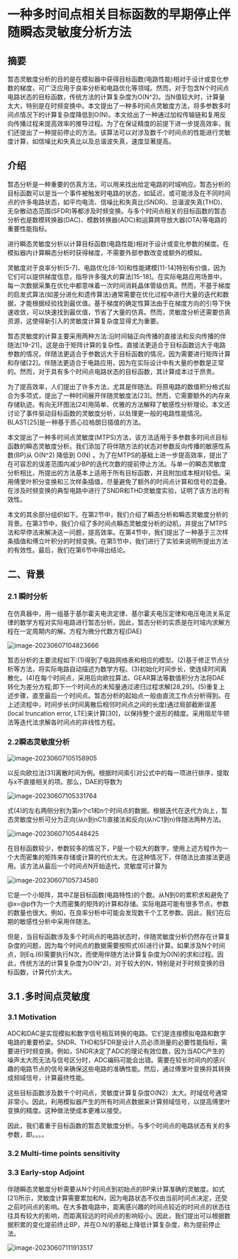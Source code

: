 # 一种多时间点相关目标函数的早期停止伴随瞬态灵敏度分析方法

## 摘要

​		暂态灵敏度分析的目的是在模拟器中获得目标函数(电路性能)相对于设计或变化参数的梯度，可广泛应用于良率分析和电路优化等领域。然而，对于包含N个时间点电路状态的目标函数，传统方法的计算复杂度为O(N^2)。当N值较大时，计算量太大，特别是在时频变换中。本文提出了一种多时间点灵敏度方法，将多参数多时间点情况下的计算复杂度降低到O(N)。本文给出了一种通过加权传输链和复用反向传播过程来提高效率的推导过程。为了在保证精度的前提下进一步提高效率，我们还提出了一种提前停止的方法。该算法可以对涉及数千个时间点的性能进行灵敏度计算，如信噪比和失真比以及总谐波失真，速度显著提高。

## 介绍

​		暂态分析是一种重要的仿真方法，可以用来找出给定电路的时域响应。暂态分析的目标函数可以是当一个事件被触发时电路的状态，如延迟，或可能涉及在不同时间点的许多电路状态，如平均电流、信噪比和失真比(SNDR)、总谐波失真(THD)、无杂散动态范围(SFDR)等都涉及时频变换。与多个时间点相关的目标函数的暂态分析也是数模转换器(DAC)、模数转换器(ADC)和运算跨导放大器(OTA)等电路的重要性能指标。

​		进行瞬态灵敏度分析以计算目标函数(电路性能)相对于设计或变化参数的梯度。在模拟器内计算瞬态分析时获得梯度，不需要外部参数改变或额外的模拟。

​		灵敏度对于良率分析[5-7]、电路优化[8-10]和性能建模[11-14]特别有价值，因为它们可以提供梯度信息，指导许多强大的算法[15-18]。在实际电路应用场景中，每一次数据采集在优化中都意味着一次时间消耗晶体管级仿真。然而，不基于梯度的启发式算法(如差分进化和遗传算法)通常需要在优化过程中进行大量的迭代和数据，才能根据经验找到最优值。基于梯度的确定性算法由于在梯度方向的引导下快速收敛，可以快速找到最优值，节省了大量的仿真。然而，灵敏度分析还需要仿真资源，这使得新引入的灵敏度计算复杂度显得尤为重要。

​		暂态灵敏度的计算主要采用两种方法:沿时间轴正向传播的直接法和反向传播的伴随法[19-21]，这是由于矩阵计算的复杂性。直接法更适合于目标函数远大于电路参数的情况，伴随法更适合于参数远大于目标函数的情况，因为需要进行矩阵计算和存储[22]。伴随法更适合于电路应用，因为在实际设计中有大量的参数是正常的。然而，对于具有多个时间点电路状态的目标函数，其计算成本过于昂贵。

​		为了提高效率，人们提出了许多方法，尤其是伴随法。将原电路的数值积分格式拟合为多项式，提出了一种时间展开伴随灵敏度法[23]。然而，它需要额外的内存来存储轨迹。有向无环图法[24]用简单、优雅的方法解释了敏感性分析理论。本文还讨论了事件驱动目标函数的灵敏度分析，以处理更一般的电路性能情况。BLAST[25]是一种基于质心拉格朗日插值的方法。

​		本文提出了一种多时间点灵敏度(MTPS)方法，该方法适用于多参数多时间点目标函数的瞬态灵敏度分析。我们添加了将伴随方法的状态对参数反向传播的敏感性系数(BP)从 O(N^2) 降低到 O(N) 。为了在MTPS的基础上进一步提高效率，提出了在可容忍的误差范围内减少BP的迭代次数的提前停止方法。与单一的瞬态灵敏度分析相比，所提出的方法基本上适用于所有目标函数，并且附加成本相对较低。采用傅里叶积分变换和三次样条插值，尽量避免了额外的时间点计算和信号的混叠。在涉及时频变换的典型电路中进行了SNDR和THD灵敏度实验，证明了该方法的有效性。

​		本文的其余部分组织如下。在第2节中，我们介绍了瞬态分析和瞬态灵敏度分析的背景。在第3节中，我们介绍了多时间点瞬态灵敏度分析的动机，并提出了MTPS法和早停法来解决这一问题，提高效率。在第4节中，我们提出了一种基于三次样条插值和傅立叶积分的时频变换。在第5节中，我们进行了实验来说明所提出方法的有效性。最后，我们在第6节中得出结论。

## 二、背景

### 2.1 瞬时分析

​		在仿真器中，用一组基于基尔霍夫电流定律、基尔霍夫电压定律和电压电流关系定律的数学方程对实际电路进行暂态分析。因此，暂态分析的实质是在时域内求解方程在一定周期内的解。方程为微分代数方程(DAE)

![image-20230607104823666](./assets/image-20230607104823666.png)

​	暂态分析的主要流程如下:(1)得到了电路网络表和相应的模型。(2)基于修正节点分析等方法，将实际电路自动描述为数学方程。(3)初始化时间步长，使连续时间离散化。(4)在每个时间点，采用后向欧拉算法、GEAR算法等数值积分方法将DAE转化为差分方程;即下一个时间点的未知量通过递归过程求解[28,29]。(5)重复上述步骤，直至最后一个时间点。暂态分析的起始点一般由直流工作点分析得到。在上述流程中，时间步长(时间离散后相邻时间点之间的长度)通过局部截断误差(local truncation error, LTE)来计算[30]，以保持整个波形的精度。采用阻尼牛顿法等迭代法求解各时间点的非线性方程。

### 2.2瞬态灵敏度分析

![image-20230607105158905](./assets/image-20230607105158905.png)

​		以反向欧拉法[31]离散时间为例。根据时间索引对公式中的每一项进行排序，提取与x不直接相关的项。那么，DAE的导数为

![image-20230607105331764](./assets/image-20230607105331764.png)

​		式(4)的左右两侧分别为第n个c1和n个时间点的数据。根据迭代在迭代方向上，暂态灵敏度分析可分为正向(从n到nC1)直接法和反向(从nC1到n)伴随法两种方法。

![image-20230607105448425](./assets/image-20230607105448425.png)

​			在目标函数较少，参数较多的情况下，P是一个较大的数字，使用上述方程作为一个大而密集的矩阵来存储或计算的代价太大。在这种情况下，伴随法比直接法更适用。该方法从最后一个时间点N开始迭代，灵敏度可计算为

![image-20230607105734580](./assets/image-20230607105734580.png)

它是一个小矩阵，其中Z是目标函数(电路特性)的个数。从N到0的累积求和避免了@x=@p作为一个大而密集的矩阵的计算和存储。实际电路可能有很多节点，参数的数量也很大。例如，在良率分析中可能会发现数千个工艺参数。因此，我们在后期的敏感性分析中采用伴随法。

​		但是，当目标函数涉及多个时间点的电路状态时，伴随灵敏度分析仍然存在计算复杂度的问题，因为每个时间点的数据需要按照式(6)进行计算。如果涉及N个时间点，则Eq.(6)需要执行N次，而使用伴随方法计算复杂度为O(N)的求和过程。因此，传统方法的计算复杂度为O(N^2)，对于较大的N，特别是对于时频变换的目标函数，计算代价太大。

## 3.1 .多时间点灵敏度

### 3.1 Motivation 

​		ADC和DAC是实现模拟和数字信号相互转换的电路。它们是连接模拟电路和数字电路的重要桥梁。SNDR、THD和SFDR是设计人员必须测量的必要性能指标，需要进行时频变换。例如，SNDR决定了ADC的理论有效位数，因为当ADC产生的噪声太大而无法与信号区分时，ADC编码可能会出错。需要在较长时间内的感兴趣的电路节点的信号来确保这些电路的准确性能。然后，通过傅里叶变换将其转换成频域信号，计算最终性能。

​		这些目标函数涉及数千个时间点，灵敏度计算复杂度O(N2）太大。时域信号通常非常小。因此，利用模拟器产生的所有时间点数据来计算频域信号，以提高傅里叶变换的精度。这种做法使成本更难以接受。

​	因此，我们着重于目标函数的暂态灵敏度分析。与多个时间点的电路状态有关的多参数，即。。。。



### 3.2 Multi-time points sensitivity

### 3.3 Early-stop Adjoint

​		伴随瞬态灵敏度分析需要从N个时间点到初始点的BP来计算准确的灵敏度。如式(21)所示，灵敏度计算需要累加和N，因为电路状态不仅由当前时间点决定，还受之前时间点的影响。在大多数电路中，距离感兴趣的时间点较近的时间点的状态往往具有较大的影响，而距离较远的时间点的影响较小。因此，我们提出可以根据数据积累的变化提前终止BP，并在O.N/的基础上降低计算复杂度，称为提前停止法。



![image-20230607111913517](./assets/image-20230607111913517.png)










